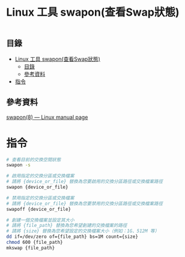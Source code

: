 # Linux 工具 swapon(查看Swap狀態)

```
```

## 目錄

- [Linux 工具 swapon(查看Swap狀態)](#linux-工具-swapon查看swap狀態)
	- [目錄](#目錄)
	- [參考資料](#參考資料)
- [指令](#指令)

## 參考資料

[swapon(8) — Linux manual page](https://man7.org/linux/man-pages/man8/swapon.8.html)

# 指令

```bash
# 查看目前的交換空間狀態
swapon -s

# 啟用指定的交換分區或交換檔案
# 請將 {device_or_file} 替換為您要啟用的交換分區路徑或交換檔案路徑
swapon {device_or_file}

# 禁用指定的交換分區或交換檔案
# 請將 {device_or_file} 替換為您要禁用的交換分區路徑或交換檔案路徑
swapoff {device_or_file}

# 創建一個交換檔案並設定其大小
# 請將 {file_path} 替換為您希望創建的交換檔案的路徑
# 請將 {size} 替換為您希望設定的交換檔案大小（例如：1G、512M 等）
dd if=/dev/zero of={file_path} bs=1M count={size}
chmod 600 {file_path}
mkswap {file_path}
```
